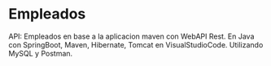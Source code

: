 # Empleados
API: Empleados en base a la aplicacion maven con WebAPI Rest.
En Java con SpringBoot, Maven, Hibernate, Tomcat en VisualStudioCode. Utilizando MySQL y Postman.
